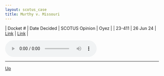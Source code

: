```yaml
---
layout: scotus_case
title: Murthy v. Missouri
---
```


| Docket # | Date Decided | SCOTUS Opinion | Oyez |
| 23-411 | 26 Jun 24 | [Link](https://www.supremecourt.gov/opinions/23pdf/603us1r49_n6io.pdf) | [Link](https://www.oyez.org/cases/2023/23-411) |

<audio controls>
   <source src='./resources/23-411.mp3' type='audio/mpeg'>
</audio>

<object data='./resources/23-411.pdf' type='application/pdf'></object>

---

[Up](./README.md)
